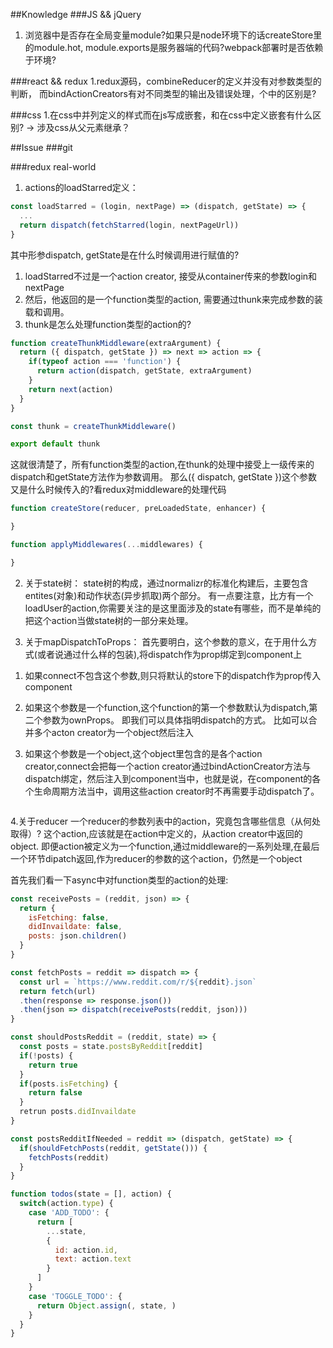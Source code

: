 ##Knowledge
###JS && jQuery
1. 浏览器中是否存在全局变量module?如果只是node环境下的话createStore里的module.hot,
module.exports是服务器端的代码?webpack部署时是否依赖于环境?

###react && redux
1.redux源码，combineReducer的定义并没有对参数类型的判断，
而bindActionCreators有对不同类型的输出及错误处理，个中的区别是?

###css
1.在css中并列定义的样式而在js写成嵌套，和在css中定义嵌套有什么区别?
-> 涉及css从父元素继承？

##Issue
###git


###redux real-world
1. actions的loadStarred定义：
```js
const loadStarred = (login, nextPage) => (dispatch, getState) => {
  ...
  return dispatch(fetchStarred(login, nextPageUrl))
}
```
其中形参dispatch, getState是在什么时候调用进行赋值的?

1) loadStarred不过是一个action creator, 接受从container传来的参数login和nextPage
2) 然后，他返回的是一个function类型的action, 需要通过thunk来完成参数的装载和调用。
3) thunk是怎么处理function类型的action的?

```js
function createThunkMiddleware(extraArgument) {
  return ({ dispatch, getState }) => next => action => {
    if(typeof action === 'function') {
      return action(dispatch, getState, extraArgument)
    }
    return next(action)
  }
}

const thunk = createThunkMiddleware()

export default thunk
```
这就很清楚了，所有function类型的action,在thunk的处理中接受上一级传来的dispatch和getState方法作为参数调用。
那么({ dispatch, getState })这个参数又是什么时候传入的?看redux对middleware的处理代码

```js
function createStore(reducer, preLoadedState, enhancer) {

}

function applyMiddlewares(...middlewares) {

}
```

2. 关于state树：
state树的构成，通过normalizr的标准化构建后，主要包含entites(对象)和动作状态(异步抓取)两个部分。
有一点要注意，比方有一个loadUser的action,你需要关注的是这里面涉及的state有哪些，而不是单纯的把这个action当做state树的一部分来处理。

3. 关于mapDispatchToProps：
首先要明白，这个参数的意义，在于用什么方式(或者说通过什么样的包装),将dispatch作为prop绑定到component上
1) 如果connect不包含这个参数,则只将默认的store下的dispatch作为prop传入component
2) 如果这个参数是一个function,这个function的第一个参数默认为dispatch,第二个参数为ownProps。
即我们可以具体指明dispatch的方式。
比如可以合并多个acton creator为一个object然后注入


3) 如果这个参数是一个object,这个object里包含的是各个action creator,connect会把每一个action creator通过bindActionCreator方法与dispatch绑定，然后注入到component当中，也就是说，在component的各个生命周期方法当中，调用这些action creator时不再需要手动dispatch了。
```js

```

4.关于reducer
一个reducer的参数列表中的action，究竟包含哪些信息（从何处取得）?
这个action,应该就是在action中定义的，从action creator中返回的object.
即便action被定义为一个function,通过middleware的一系列处理,在最后一个环节dipatch返回,作为reducer的参数的这个action，仍然是一个object

首先我们看一下async中对function类型的action的处理:
```js
const receivePosts = (reddit, json) => {
  return {
    isFetching: false,
    didInvaildate: false,
    posts: json.children()
  }
}

const fetchPosts = reddit => dispatch => {
  const url = `https://www.reddit.com/r/${reddit}.json`
  return fetch(url)
  .then(response => response.json())
  .then(json => dispatch(receivePosts(reddit, json)))
}

const shouldPostsReddit = (reddit, state) => {
  const posts = state.postsByReddit[reddit]
  if(!posts) {
    return true
  }
  if(posts.isFetching) {
    return false
  }
  retrun posts.didInvaildate
}

const postsRedditIfNeeded = reddit => (dispatch, getState) => {
  if(shouldFetchPosts(reddit, getState())) {
    fetchPosts(reddit)
  }
}

```



```js
function todos(state = [], action) {
  switch(action.type) {
    case 'ADD_TODO': {
      return [
        ...state,
        {
          id: action.id,
          text: action.text
        }
      ]
    }
    case 'TOGGLE_TODO': {
      return Object.assign(, state, )
    }
  }
}



```
